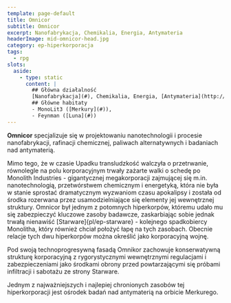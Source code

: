 ```yaml
---
template: page-default
title: Omnicor
subtitle: Omnicor
excerpt: Nanofabrykacja, Chemikalia, Energia, Antymateria
headerImage: mid-omnicor-head.jpg
category: ep-hiperkorporacja
tags:
  - rpg
slots:
  aside:
    - type: static
      content: |
        ## Główna działalność
        [Nanofabrykacja](#), Chemikalia, Energia, [Antymateria](http://pl.wikipedia.org/wiki/Antymateria)
        ## Główne habitaty
        - MonoLit3 ([Merkury](#)), 
        - Feynman ([Luna](#))
---
```

**Omnicor** specjalizuje się w projektowaniu nanotechnologii i procesie nanofabrykacji, rafinacji chemicznej, paliwach alternatywnych i badaniach nad antymaterią.

Mimo tego, że w czasie Upadku transludzkość walczyła o przetrwanie, równolegle na polu korporacyjnym trwały zażarte walki o schedę po Monolith Industries - gigantycznej megakorporacji zajmującej się m.in. nanotechnologią, przetwórstwem chemicznym i energetyką, która nie była w stanie sprostać dramatycznym wyzwaniom czasu apokalipsy i została od środka rozerwana przez usamodzielniające się elementy jej wewnętrznej struktury. Omnicor był jednym z potomnych hiperkorpów, któremu udało mu się zabezpieczyć kluczowe zasoby badawcze, zaskarbiając sobie jednak trwałą nienawiść [Starware]{pl/ep-starware} - kolejnego spadkobiercy Monolitha, który również chciał położyć łapę na tych zasobach. Obecnie relacje tych dwu hiperkorpów można określić jako korporacyjną wojnę.

Pod swoją technoprogresywną fasadą Omnikor zachowuje konserwatywną strukturę korporacyjną z rygorystycznymi wewnętrznymi regulacjami i zabezpieczeniami jako środkami obrony przed powtarzającymi się próbami infiltracji i sabotażu ze strony Starware.

Jednym z najważniejszych i najlepiej chronionych zasobów tej hiperkorporacji jest ośrodek badań nad antymaterią na orbicie Merkurego.
